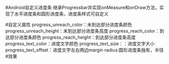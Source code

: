 #Android自定义进度条        继承Progressbar并实现onMeasure和onDraw方法，实现了水平进度条和圆形进度条，进度条样式可自定义#自定义属性    progress_unreach_color：未到达部分进度条颜色    progress_unreach_height：未到达部分进度条高度    progress_reach_color：到达部分进度条颜色    progress_reach_height：到达部分进度条高度    progress_text_color：进度文字颜色    progress_text_size：：进度文字大小    progress_text_offset：进度文字左右两边margin    radius:圆形进度条独有，半径#效果